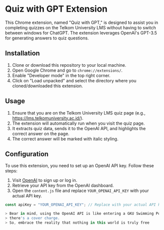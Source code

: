 # Quiz with GPT Extension

This Chrome extension, named "Quiz with GPT," is designed to assist you in completing quizzes on the Telkom University LMS without having to switch between windows for ChatGPT. The extension leverages OpenAI's GPT-3.5 for generating answers to quiz questions.

## Installation

1. Clone or download this repository to your local machine.
2. Open Google Chrome and go to `chrome://extensions/`.
3. Enable "Developer mode" in the top right corner.
4. Click on "Load unpacked" and select the directory where you cloned/downloaded this extension.

## Usage

1. Ensure that you are on the Telkom University LMS quiz page (e.g., https://lms.telkomuniversity.ac.id/).
2. The extension will automatically run when you visit the quiz page.
3. It extracts quiz data, sends it to the OpenAI API, and highlights the correct answer on the page.
4. The correct answer will be marked with italic styling.

## Configuration

To use this extension, you need to set up an OpenAI API key. Follow these steps:

1. Visit [OpenAI](https://beta.openai.com/signup/) to sign up or log in.
2. Retrieve your API key from the OpenAI dashboard.
3. Open the `content.js` file and replace `YOUR_OPENAI_API_KEY` with your actual API key.

```javascript
const apiKey = "YOUR_OPENAI_API_KEY"; // Replace with your actual API key

> Bear in mind, using the OpenAI API is like entering a GKU Swimming Pool—
> there's a cover charge.
> So, embrace the reality that nothing in this world is truly free
